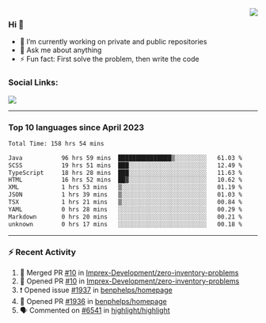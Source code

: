 <!--
<a href="https://wuffy.eu">
  <img align="right" src="https://github.com/ngloader/ngloader/blob/devcard/devcard.png" height="410" width="300" alt="NgLoader's Dev Card"/>
</a>
-->

<a href="https://wuffy.eu">
  <img align="right" src="https://github-readme-stats.vercel.app/api?username=ngloader&count_private=true&include_all_commits=true&show_icons=true&theme=dracula" />
</a>

### Hi 👋
- 🔭 I’m currently working on private and public repositories
- 💬 Ask me about anything
- ⚡ Fun fact: First solve the problem, then write the code

### Social Links:
<a href="https://discord.gg/jUtRU5Q">
  <img src="https://dcbadge.vercel.app/api/shield/128286216708685824?style=flat&theme=clean&compact=true" />
</a>

<!--
---

<div>
  <img src="https://github-readme-stats.vercel.app/api/wakatime?username=NgLoader&api_domain=wakapi.wuffy.dev&bg_color=282a36&title_color=ff6e96&icon_color=2F855A&text_color=ffffff&custom_title=Week%20Stats&layout=compact" />
</div>

---

<div>
  <img height="170" align="left" src="https://github-readme-stats.vercel.app/api?username=ngloader&count_private=true&include_all_commits=true&show_icons=true&theme=dracula" />
  <img src="https://github-readme-stats.vercel.app/api/top-langs/?username=ngloader&layout=compact&theme=dracula" />
</div>

---

<a href="https://github.com/ryo-ma/github-profile-trophy">
  <img width=800 src="https://github-profile-trophy.vercel.app/?username=ngloader&column=8&theme=dracula&no-frame=true"/>
</a>
-->

---

### Top 10 languages since April 2023

<!--START_SECTION:waka-->

```txt
Total Time: 158 hrs 54 mins

Java           96 hrs 59 mins  ███████████████▒░░░░░░░░░   61.03 %
SCSS           19 hrs 51 mins  ███░░░░░░░░░░░░░░░░░░░░░░   12.49 %
TypeScript     18 hrs 28 mins  ███░░░░░░░░░░░░░░░░░░░░░░   11.63 %
HTML           16 hrs 52 mins  ██▓░░░░░░░░░░░░░░░░░░░░░░   10.62 %
XML            1 hrs 53 mins   ▒░░░░░░░░░░░░░░░░░░░░░░░░   01.19 %
JSON           1 hrs 39 mins   ▒░░░░░░░░░░░░░░░░░░░░░░░░   01.03 %
TSX            1 hrs 21 mins   ▒░░░░░░░░░░░░░░░░░░░░░░░░   00.84 %
YAML           0 hrs 28 mins   ░░░░░░░░░░░░░░░░░░░░░░░░░   00.29 %
Markdown       0 hrs 20 mins   ░░░░░░░░░░░░░░░░░░░░░░░░░   00.21 %
unknown        0 hrs 17 mins   ░░░░░░░░░░░░░░░░░░░░░░░░░   00.18 %
```

<!--END_SECTION:waka-->

---

### :zap: Recent Activity
<!--START_SECTION:activity-->
1. 🎉 Merged PR [#10](https://github.com/Imprex-Development/zero-inventory-problems/pull/10) in [Imprex-Development/zero-inventory-problems](https://github.com/Imprex-Development/zero-inventory-problems)
2. 💪 Opened PR [#10](https://github.com/Imprex-Development/zero-inventory-problems/pull/10) in [Imprex-Development/zero-inventory-problems](https://github.com/Imprex-Development/zero-inventory-problems)
3. ❗ Opened issue [#1937](https://github.com/benphelps/homepage/issues/1937) in [benphelps/homepage](https://github.com/benphelps/homepage)
4. 💪 Opened PR [#1936](https://github.com/benphelps/homepage/pull/1936) in [benphelps/homepage](https://github.com/benphelps/homepage)
5. 🗣 Commented on [#6541](https://github.com/highlight/highlight/pull/6541#issuecomment-1709201164) in [highlight/highlight](https://github.com/highlight/highlight)
<!--END_SECTION:activity-->
